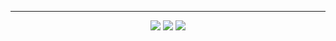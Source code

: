 
---
<p align="center" style="max-width: 100%;">
  <a href="https://sun5066.github.io"><img src="https://img.shields.io/badge/Blog-Sun%20Blog-red"/></a>
  <a href="#"><img src="https://img.shields.io/badge/Company-YEOBOYA-pink"/></a>
  <a href="https://open.kakao.com/o/slQYymce"><img src="https://img.shields.io/badge/Contact%20Us-KAKAO-yellow"/></a>
</p>
